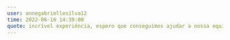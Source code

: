 ```yaml
---
user: annegabriellesilva12
time: 2022-06-16 14:39:00
quote: incrível experiência, espero que conseguimos ajudar a nossa equipe em trabalho em grupo espero que todos gostem 
---
```

